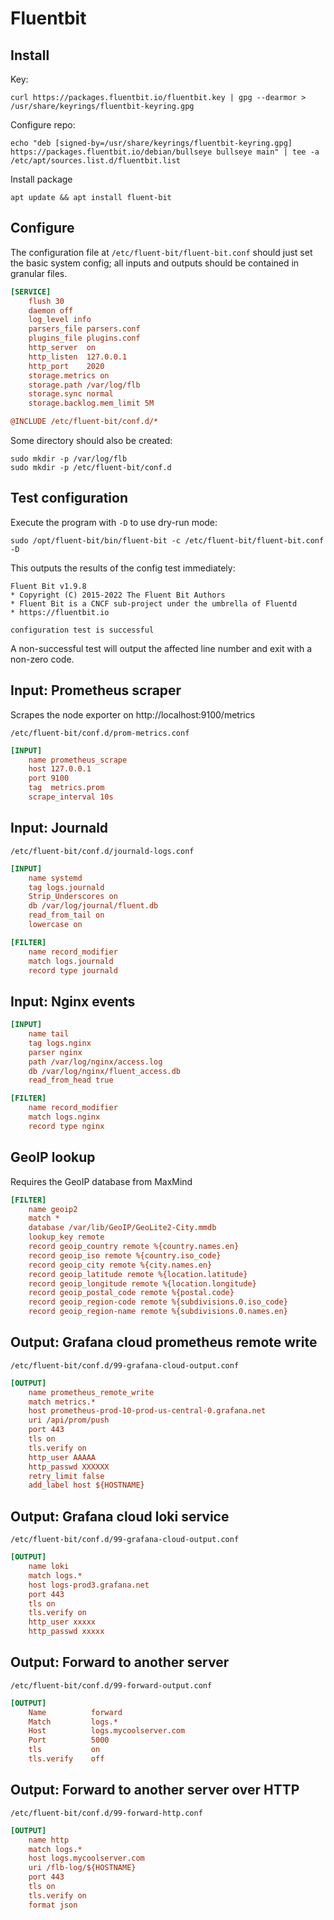 
# Fluentbit

## Install

Key: 

	curl https://packages.fluentbit.io/fluentbit.key | gpg --dearmor > /usr/share/keyrings/fluentbit-keyring.gpg

Configure repo: 

	echo "deb [signed-by=/usr/share/keyrings/fluentbit-keyring.gpg] https://packages.fluentbit.io/debian/bullseye bullseye main" | tee -a /etc/apt/sources.list.d/fluentbit.list

Install package

	apt update && apt install fluent-bit

## Configure

The configuration file at `/etc/fluent-bit/fluent-bit.conf` should just set the basic system config; all inputs and outputs should be contained in granular files. 

```ini
[SERVICE]
	flush 30
	daemon off
	log_level info
	parsers_file parsers.conf
	plugins_file plugins.conf
	http_server  on
	http_listen  127.0.0.1
	http_port    2020
	storage.metrics on
	storage.path /var/log/flb
	storage.sync normal
	storage.backlog.mem_limit 5M

@INCLUDE /etc/fluent-bit/conf.d/*
```

Some directory should also be created: 

	sudo mkdir -p /var/log/flb
	sudo mkdir -p /etc/fluent-bit/conf.d

## Test configuration

Execute the program with `-D` to use dry-run mode: 

    sudo /opt/fluent-bit/bin/fluent-bit -c /etc/fluent-bit/fluent-bit.conf -D

This outputs the results of the config test immediately:

```
Fluent Bit v1.9.8
* Copyright (C) 2015-2022 The Fluent Bit Authors
* Fluent Bit is a CNCF sub-project under the umbrella of Fluentd
* https://fluentbit.io

configuration test is successful
```

A non-successful test will output the affected line number and exit with a non-zero code. 


## Input: Prometheus scraper

Scrapes the node exporter on http://localhost:9100/metrics

`/etc/fluent-bit/conf.d/prom-metrics.conf`

```ini
[INPUT]
	name prometheus_scrape
	host 127.0.0.1
	port 9100
	tag  metrics.prom
	scrape_interval 10s 
```

## Input: Journald

`/etc/fluent-bit/conf.d/journald-logs.conf`

```ini
[INPUT]
	name systemd
	tag logs.journald
	Strip_Underscores on
	db /var/log/journal/fluent.db
	read_from_tail on
	lowercase on

[FILTER]
    name record_modifier
    match logs.journald
    record type journald
```

## Input: Nginx events

```ini
[INPUT]
    name tail
    tag logs.nginx
    parser nginx
    path /var/log/nginx/access.log
    db /var/log/nginx/fluent_access.db
    read_from_head true

[FILTER]
    name record_modifier
    match logs.nginx
    record type nginx
```

## GeoIP lookup

Requires the GeoIP database from MaxMind

```ini
[FILTER]
    name geoip2
    match *
    database /var/lib/GeoIP/GeoLite2-City.mmdb
    lookup_key remote
    record geoip_country remote %{country.names.en}
    record geoip_iso remote %{country.iso_code}
    record geoip_city remote %{city.names.en}
    record geoip_latitude remote %{location.latitude}
    record geoip_longitude remote %{location.longitude}
    record geoip_postal_code remote %{postal.code}
    record geoip_region-code remote %{subdivisions.0.iso_code}
    record geoip_region-name remote %{subdivisions.0.names.en}
```

## Output: Grafana cloud prometheus remote write

`/etc/fluent-bit/conf.d/99-grafana-cloud-output.conf`

```ini
[OUTPUT]
	name prometheus_remote_write 
	match metrics.*
	host prometheus-prod-10-prod-us-central-0.grafana.net
	uri /api/prom/push
	port 443
	tls on
	tls.verify on
	http_user AAAAA
	http_passwd XXXXXX
	retry_limit false
	add_label host ${HOSTNAME}
```

## Output: Grafana cloud loki service

`/etc/fluent-bit/conf.d/99-grafana-cloud-output.conf`

```ini
[OUTPUT]
	name loki
	match logs.*
	host logs-prod3.grafana.net
	port 443
	tls on
	tls.verify on
	http_user xxxxx
	http_passwd xxxxx
```

## Output: Forward to another server

`/etc/fluent-bit/conf.d/99-forward-output.conf`

```ini
[OUTPUT]
    Name          forward
    Match         logs.*
    Host          logs.mycoolserver.com
    Port          5000
    tls           on
    tls.verify    off
```

## Output: Forward to another server over HTTP

`/etc/fluent-bit/conf.d/99-forward-http.conf`

```ini
[OUTPUT]
    name http
    match logs.*
    host logs.mycoolserver.com
    uri /flb-log/${HOSTNAME}
    port 443
    tls on
    tls.verify on
    format json
```
